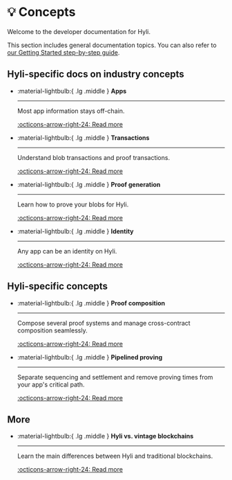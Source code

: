 # :bulb: Concepts

Welcome to the developer documentation for Hyli.

This section includes general documentation topics. You can also refer to [our Getting Started step-by-step guide](../quickstart/index.md).

## Hyli-specific docs on industry concepts

<div class="grid cards" markdown>

-   :material-lightbulb:{ .lg .middle } __Apps__

    ---

    Most app information stays off-chain.

    [:octicons-arrow-right-24: Read more](./smart-contracts.md)

-   :material-lightbulb:{ .lg .middle } __Transactions__

    ---

    Understand blob transactions and proof transactions.

    [:octicons-arrow-right-24: Read more](./transaction.md)

-   :material-lightbulb:{ .lg .middle } __Proof generation__

    ---

    Learn how to prove your blobs for Hyli.

    [:octicons-arrow-right-24: Read more](./proof-generation.md)

-   :material-lightbulb:{ .lg .middle } __Identity__

    ---

    Any app can be an identity on Hyli.

    [:octicons-arrow-right-24: Read more](./identity.md)

</div>

## Hyli-specific concepts

<div class="grid cards" markdown>

-   :material-lightbulb:{ .lg .middle } __Proof composition__

    ---

    Compose several proof systems and manage cross-contract composition seamlessly.

    [:octicons-arrow-right-24: Read more](./proof-composition.md)

-   :material-lightbulb:{ .lg .middle } __Pipelined proving__

    ---

    Separate sequencing and settlement and remove proving times from your app's critical path.

    [:octicons-arrow-right-24: Read more](./pipelined-proving.md)

</div>

## More

<div class="grid cards" markdown>

-   :material-lightbulb:{ .lg .middle } __Hyli vs. vintage blockchains__

    ---

    Learn the main differences between Hyli and traditional blockchains.

    [:octicons-arrow-right-24: Read more](./proof-composition.md)

</div>